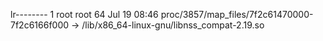 lr-------- 1 root root 64 Jul 19 08:46 proc/3857/map_files/7f2c61470000-7f2c6166f000 -> /lib/x86_64-linux-gnu/libnss_compat-2.19.so
